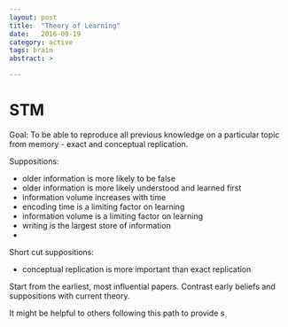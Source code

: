 ```yaml
---
layout: post
title:  "Theory of Learning"
date:   2016-09-19
category: active
tags: brain
abstract: >

---
```


<!--more-->

# STM

Goal: To be able to reproduce all previous knowledge on a particular topic from memory - exact and conceptual replication.

Suppositions:
* older information is more likely to be false
* older information is more likely understood and learned first
* information volume increases with time
* encoding time is a limiting factor on learning
* information volume is a limiting factor on learning
* writing is the largest store of information
*

Short cut suppositions:
* conceptual replication is more important than exact replication


Start from the earliest, most influential papers. Contrast early beliefs and suppositions with current theory.

It might be helpful to others following this path to provide s
